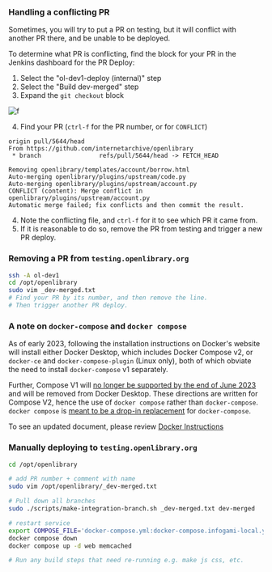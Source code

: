 ### Handling a conflicting PR
Sometimes, you will try to put a PR on testing, but it will conflict with another PR there, and be unable to be deployed.

To determine what PR is conflicting, find the block for your PR in the Jenkins dashboard for the PR Deploy:

1. Select the "ol-dev1-deploy (internal)" step
2. Select the "Build dev-merged" step
3. Expand the `git checkout` block

![f](https://github.com/internetarchive/openlibrary/wiki/images/Screenshot%202021-09-28%20123145.jpg)

4. Find your PR (`ctrl-f` for the PR number, or for `CONFLICT`)

```
origin pull/5644/head  
From https://github.com/internetarchive/openlibrary
 * branch                refs/pull/5644/head -> FETCH_HEAD

Removing openlibrary/templates/account/borrow.html
Auto-merging openlibrary/plugins/upstream/code.py
Auto-merging openlibrary/plugins/upstream/account.py
CONFLICT (content): Merge conflict in openlibrary/plugins/upstream/account.py
Automatic merge failed; fix conflicts and then commit the result.
```

4. Note the conflicting file, and `ctrl-f` for it to see which PR it came from.
5. If it is reasonable to do so, remove the PR from testing and trigger a new PR deploy.

### Removing a PR from `testing.openlibrary.org`

```sh
ssh -A ol-dev1
cd /opt/openlibrary
sudo vim _dev-merged.txt
# Find your PR by its number, and then remove the line.
# Then trigger another PR deploy.
```
### A note on `docker-compose` and `docker compose`

As of early 2023, following the installation instructions on Docker's website will install either Docker Desktop, which includes Docker Compose v2, or `docker-ce` and `docker-compose-plugin` (Linux only), both of which obviate the need to install `docker-compose` v1 separately.

Further, Compose V1 will [no longer be supported by the end of June 2023](https://docs.docker.com/compose/compose-v2/) and will be removed from Docker Desktop. These directions are written for Compose V2, hence the use of `docker compose` rather than `docker-compose`. `docker compose` is [meant to be a drop-in replacement](https://docs.docker.com/compose/compose-v2/#differences-between-compose-v1-and-compose-v2) for `docker-compose`.

To see an updated document, please review [Docker Instructions](https://github.com/internetarchive/openlibrary/blob/master/docker/README.md)

### Manually deploying to `testing.openlibrary.org`

```sh
cd /opt/openlibrary

# add PR number + comment with name
sudo vim /opt/openlibrary/_dev-merged.txt

# Pull down all branches
sudo ./scripts/make-integration-branch.sh _dev-merged.txt dev-merged

# restart service
export COMPOSE_FILE='docker-compose.yml:docker-compose.infogami-local.yml:docker-compose.staging.yml'
docker compose down
docker compose up -d web memcached

# Run any build steps that need re-running e.g. make js css, etc.
```